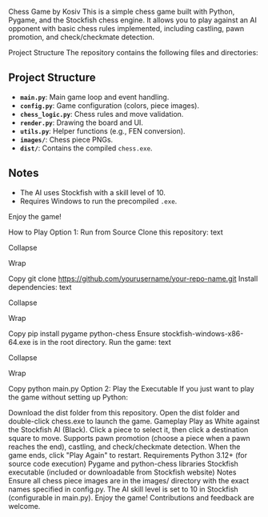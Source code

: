 Chess Game by Kosiv
This is a simple chess game built with Python, Pygame, and the Stockfish chess engine. It allows you to play against an AI opponent with basic chess rules implemented, including castling, pawn promotion, and check/checkmate detection.

Project Structure
The repository contains the following files and directories:

## Project Structure
- **`main.py`**: Main game loop and event handling.
- **`config.py`**: Game configuration (colors, piece images).
- **`chess_logic.py`**: Chess rules and move validation.
- **`render.py`**: Drawing the board and UI.
- **`utils.py`**: Helper functions (e.g., FEN conversion).
- **`images/`**: Chess piece PNGs.
- **`dist/`**: Contains the compiled `chess.exe`.

## Notes
- The AI uses Stockfish with a skill level of 10.
- Requires Windows to run the precompiled `.exe`.

Enjoy the game!

How to Play
Option 1: Run from Source
Clone this repository:
text

Collapse

Wrap

Copy
git clone https://github.com/yourusername/your-repo-name.git
Install dependencies:
text

Collapse

Wrap

Copy
pip install pygame python-chess
Ensure stockfish-windows-x86-64.exe is in the root directory.
Run the game:
text

Collapse

Wrap

Copy
python main.py
Option 2: Play the Executable
If you just want to play the game without setting up Python:

Download the dist folder from this repository.
Open the dist folder and double-click chess.exe to launch the game.
Gameplay
Play as White against the Stockfish AI (Black).
Click a piece to select it, then click a destination square to move.
Supports pawn promotion (choose a piece when a pawn reaches the end), castling, and check/checkmate detection.
When the game ends, click "Play Again" to restart.
Requirements
Python 3.12+ (for source code execution)
Pygame and python-chess libraries
Stockfish executable (included or downloadable from Stockfish website)
Notes
Ensure all chess piece images are in the images/ directory with the exact names specified in config.py.
The AI skill level is set to 10 in Stockfish (configurable in main.py).
Enjoy the game! Contributions and feedback are welcome.